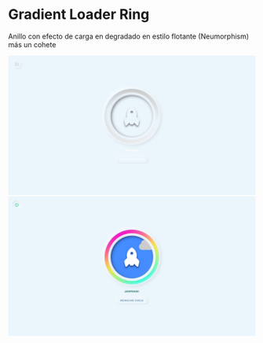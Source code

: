 # Gradient Loader Ring
Anillo con efecto de carga en degradado en estilo flotante (Neumorphism) más un cohete

![](https://github.com/JDavidex/Gradient-Loader-Ring/blob/main/1.png)
![](https://github.com/JDavidex/Gradient-Loader-Ring/blob/main/2.png)
